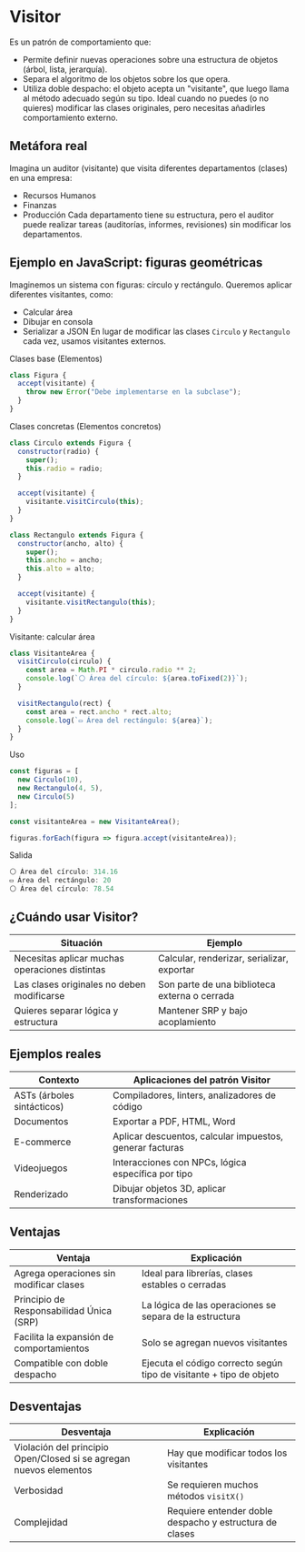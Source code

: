 # **Visitor**

Es un patrón de comportamiento que:
- Permite definir nuevas operaciones sobre una estructura de objetos (árbol, lista, jerarquía).
- Separa el algoritmo de los objetos sobre los que opera.
- Utiliza doble despacho: el objeto acepta un "visitante", que luego llama al método adecuado según su tipo.
Ideal cuando no puedes (o no quieres) modificar las clases originales, pero necesitas añadirles comportamiento externo.



## Metáfora real

Imagina un auditor (visitante) que visita diferentes departamentos (clases) en una empresa:
- Recursos Humanos
- Finanzas
- Producción
Cada departamento tiene su estructura, pero el auditor puede realizar tareas (auditorías, informes, revisiones) sin modificar los departamentos.



## Ejemplo en JavaScript: figuras geométricas

Imaginemos un sistema con figuras: círculo y rectángulo. Queremos aplicar diferentes visitantes, como:
- Calcular área
- Dibujar en consola
- Serializar a JSON
En lugar de modificar las clases `Circulo` y `Rectangulo` cada vez, usamos visitantes externos.

Clases base (Elementos)
```js
class Figura {
  accept(visitante) {
    throw new Error("Debe implementarse en la subclase");
  }
}
```

Clases concretas (Elementos concretos)
```js
class Circulo extends Figura {
  constructor(radio) {
    super();
    this.radio = radio;
  }

  accept(visitante) {
    visitante.visitCirculo(this);
  }
}

class Rectangulo extends Figura {
  constructor(ancho, alto) {
    super();
    this.ancho = ancho;
    this.alto = alto;
  }

  accept(visitante) {
    visitante.visitRectangulo(this);
  }
}
```

Visitante: calcular área
```js
class VisitanteArea {
  visitCirculo(circulo) {
    const area = Math.PI * circulo.radio ** 2;
    console.log(`⚪ Área del círculo: ${area.toFixed(2)}`);
  }

  visitRectangulo(rect) {
    const area = rect.ancho * rect.alto;
    console.log(`▭ Área del rectángulo: ${area}`);
  }
}
```

Uso
```js
const figuras = [
  new Circulo(10),
  new Rectangulo(4, 5),
  new Circulo(5)
];

const visitanteArea = new VisitanteArea();

figuras.forEach(figura => figura.accept(visitanteArea));
```

Salida
```js
⚪ Área del círculo: 314.16
▭ Área del rectángulo: 20
⚪ Área del círculo: 78.54
```



## ¿Cuándo usar Visitor?

| Situación                                      | Ejemplo                                       |
| ---------------------------------------------- | --------------------------------------------- |
| Necesitas aplicar muchas operaciones distintas | Calcular, renderizar, serializar, exportar    |
| Las clases originales no deben modificarse     | Son parte de una biblioteca externa o cerrada |
| Quieres separar lógica y estructura            | Mantener SRP y bajo acoplamiento              |



## Ejemplos reales

|Contexto|Aplicaciones del patrón Visitor|
|---|---|
|ASTs (árboles sintácticos)|Compiladores, linters, analizadores de código|
|Documentos|Exportar a PDF, HTML, Word|
|E-commerce|Aplicar descuentos, calcular impuestos, generar facturas|
|Videojuegos|Interacciones con NPCs, lógica específica por tipo|
|Renderizado|Dibujar objetos 3D, aplicar transformaciones|



## Ventajas

| Ventaja                                  | Explicación                                                         |
| ---------------------------------------- | ------------------------------------------------------------------- |
| Agrega operaciones sin modificar clases  | Ideal para librerías, clases estables o cerradas                    |
| Principio de Responsabilidad Única (SRP) | La lógica de las operaciones se separa de la estructura             |
| Facilita la expansión de comportamientos | Solo se agregan nuevos visitantes                                   |
| Compatible con doble despacho            | Ejecuta el código correcto según tipo de visitante + tipo de objeto |



## Desventajas

|Desventaja|Explicación|
|---|---|
|Violación del principio Open/Closed si se agregan nuevos elementos|Hay que modificar todos los visitantes|
|Verbosidad|Se requieren muchos métodos `visitX()`|
|Complejidad|Requiere entender doble despacho y estructura de clases|